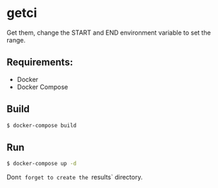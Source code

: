 # getci
Get them, change the START and END environment variable to set the range.

## Requirements:
- Docker
- Docker Compose
## Build
``` sh
$ docker-compose build
```

## Run
``` sh
$ docker-compose up -d
```

Don`t forget to create the `results` directory.
